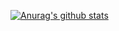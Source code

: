[![Anurag's github stats](https://github-readme-stats.vercel.app/api?username=poseson92)](https://github.com/anuraghazra/github-readme-stats)<br />

